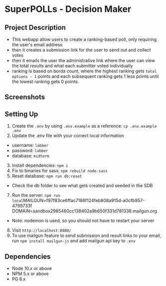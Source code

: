 SuperPOLLs - Decision Maker
=========

## Project Description
- This webapp allow users to create a ranking-based poll, only requiring the user's email address
- then it creates a submission link for the user to send out and collect votes
- then it emails the user the administrative link where the user can view the total results and what each submitter voted individually
- ranking is based on borda count, where the highest ranking gets `total options - 1` points and each subsequent ranking gets 1 less points until the lowest ranking gets 0 points.

## Screenshots

## Setting Up

1. Create the `.env` by using `.env.example` as a reference: `cp .env.example .env`
2. Update the .env file with your correct local information 
  - username: `labber` 
  - password: `labber` 
  - database: `midterm`
3. Install dependencies: `npm i`
4. Fix to binaries for sass: `npm rebuild node-sass`
5. Reset database: `npm run db:reset`
  - Check the db folder to see what gets created and seeded in the SDB
7. Run the server: `npm run local`MAILGUN=f97f83ce6ffac7186f124feb808a915d-a0cfb957-4799733f
DOMAIN=sandbox2985460cc138402a9b650f331d781338.mailgun.org
  - Note: nodemon is used, so you should not have to restart your server
8. Visit `http://localhost:8080/`
9. To use mailgun feature to send submission and result links to your email, run `npm install mailgun-js` and add mailgun api key to `.env`

## Dependencies

- Node 10.x or above
- NPM 5.x or above
- PG 6.x
